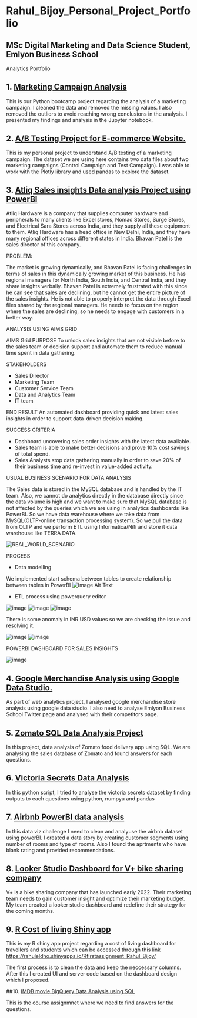 # Rahul_Bijoy_Personal_Project_Portfolio
## MSc Digital Marketing and Data Science Student, Emlyon Business School
Analytics Portfolio

## 1. [Marketing Campaign Analysis](https://github.com/RAHULELDHO/rahul_portfolio/blob/main/Marketing%20CampaignAnalysis%20Rahul_Eldho_Bijoy.ipynb)

This is our Python bootcamp project regarding the analysis of a marketing campaign. I cleaned the data and removed the missing values. I also removed the outliers to avoid reaching wrong conclusions in the analysis. I presented my findings and analysis in the Jupyter notebook.

## 2. [A/B Testing Project for E-commerce Website.](https://github.com/RAHULELDHO/rahul_portfolio/blob/main/AB_Testing_Project_Rahul%20Eldho%20Bijoy.ipynb)

This is my personal project to understand A/B testing of a marketing campaign. The dataset we are using here contains two data files about two marketing campaigns (Control Campaign and Test Campaign). I was able to work with the Plotly library and used pandas to explore the dataset.

## 3. [Atliq Sales insights Data analysis Project using PowerBI](https://github.com/RAHULELDHO/rahul_portfolio/blob/main/Salesinsights.pbix)
   
Atliq Hardware is a company that supplies computer hardware and peripherals to many clients like Excel stores, Nomad Stores, Surge Stores, and Electrical Sara Stores across India, and they supply all these equipment to them. Atliq Hardware has a head office in New Delhi, India, and they have many regional offices across different states in India. Bhavan Patel is the sales director of this company.

PROBLEM:

The market is growing dynamically, and Bhavan Patel is facing challenges in terms of sales in this dynamically growing market of this business. He has regional managers for North India, South India, and Central India, and they share insights verbally. Bhavan Patel is extremely frustrated with this since he can see that sales are declining, but he cannot get the entire picture of the sales insights. He is not able to properly interpret the data through Excel files shared by the regional managers. He needs to focus on the region where the sales are declining, so he needs to engage with customers in a better way.


ANALYSIS USING AIMS GRID

AIMS Grid
PURPOSE
To unlock sales insights that are not visible before to the sales team or decision support and automate them to reduce manual time spent in data gathering.

STAKEHOLDERS
- Sales Director
- Marketing Team
- Customer Service Team
- Data and Analytics Team
- IT team

END RESULT
An automated dashboard providing quick and latest sales insights in order to support data-driven decision making.

SUCCESS CRITERIA
- Dashboard uncovering sales order insights with the latest data available.
- Sales team is able to make better decisions and prove 10% cost savings of total spend.
- Sales Analysts stop data gathering manually in order to save 20% of their business time and re-invest in value-added activity.

USUAL BUSINESS SCENARIO FOR DATA ANALYSIS

The Sales data is stored in the MySQL database and is handled by the IT team. Also, we cannot do analytics directly in the database directly since the data volume is high   and we want to make sure that  MySQL database is not affected by the queries which we are using in analytics dashboards like PowerBI. So we have data warehouse where we take data from MySQL(OLTP-online transaction processing system). So we pull the data from OLTP and we perform ETL using  Informatica/Nifi and store it data warehouse like TERRA DATA. 

![REAL_WORLD_SCENARIO](https://github.com/RAHULELDHO/rahul_portfolio/blob/main/images_sales_sinsights/Untitled%20picture.png)

PROCESS

- Data modelling
	
We implemented start schema  between tables to create relationship between tables in PowerBI
![Image Alt Text](https://github.com/RAHULELDHO/rahul_portfolio/blob/main/images_sales_sinsights/Untitled%20picture1.png)

- ETL process using powerquery editor

![image](https://github.com/RAHULELDHO/rahul_portfolio/blob/main/images_sales_sinsights/Untitled%20picture2.png)
![image](https://github.com/RAHULELDHO/rahul_portfolio/blob/main/images_sales_sinsights/Untitled%20picture3.png)
![image](https://github.com/RAHULELDHO/rahul_portfolio/blob/main/images_sales_sinsights/Untitled%20picture4.png)


There is some anomaly in INR USD values so we are checking the  issue and resolving it.

![image](https://github.com/RAHULELDHO/rahul_portfolio/blob/main/images_sales_sinsights/Untitled%20picture5.png)
![image](https://github.com/RAHULELDHO/rahul_portfolio/blob/main/images_sales_sinsights/Untitled%20picture6.png)

POWERBI DASHBOARD FOR SALES INSIGHTS

![image](https://github.com/RAHULELDHO/rahul_portfolio/blob/main/images_sales_sinsights/Screenshot%202023-01-29%20180225.jpg)


## 4. [Google Merchandise Analysis using Google Data Studio.](https://github.com/RAHULELDHO/rahul_portfolio/blob/main/Web_Analytics_Project.pdf)

As part of web analytics project, I analysed google merchandise store analysis using google data studio. I also need to  analyse Emlyon Business School Twitter page and analysed with their competitors page. 

## 5. [Zomato SQL Data Analysis Project](https://github.com/RAHULELDHO/rahul_portfolio/blob/main/ZOMATO.sql)

In this project, data analysis of Zomato food delivery app using SQL. We are analysing the sales database of Zomato and found answers for each questions.

## 6. [Victoria Secrets Data Analysis](https://github.com/RAHULELDHO/rahul_portfolio/blob/main/VictoriaSecrets%20analysis.ipynb)

In this python script, I tried to analyse the victoria secrets dataset by finding outputs to each questions using python, numpyu and pandas

## 7. [Airbnb PowerBI data analysis](https://github.com/RAHULELDHO/rahul_portfolio/blob/main/airbnb%20-%20Final_one.pbix)

In this data viz challenge I need to clean and analyuse the airbnb dataset using powerBI. I created a data story by creating customer segments using number of rooms and type of rooms. Also I found the aprtments who have blank rating  and provided recommendations.

## 8. [Looker Studio Dashboard for V+ bike sharing company](https://github.com/RAHULELDHO/rahul_portfolio/blob/main/V%2B_Marketing_dashboard.pdf)

V+ is a bike sharing company that has launched early 2022. Their marketing team needs to gain customer insight and optimize their marketing budget. My team created a looker studio dashboard and redefine their strategy for the coming months.

## 9. [R Cost of living Shiny app](https://github.com/RAHULELDHO/rahul_portfolio/blob/main/Rproject/cost_of_living.html)


This is my R shiny app project   regarding a cost of living dashboard  for travellers and students which can be accessed through this link https://rahuleldho.shinyapps.io/Rfirstassignment_Rahul_Bijoy/

The first process is to clean the data and keep the neccessary columns. After this I created UI and server code based on the dashboard design which I proposed.

##10. [IMDB movie BigQuery Data Analysis using SQL](https://github.com/RAHULELDHO/rahul_portfolio/blob/main/BIGQUERY%20SQL%20PROJECT.pdf)

This is the course assignmnet where we need to find answers for the questions.










	
	
 




